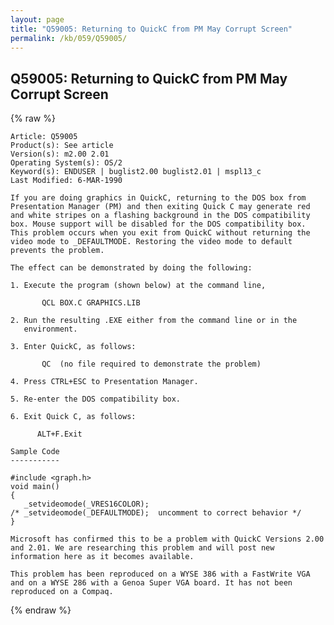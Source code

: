 ```yaml
---
layout: page
title: "Q59005: Returning to QuickC from PM May Corrupt Screen"
permalink: /kb/059/Q59005/
---
```


## Q59005: Returning to QuickC from PM May Corrupt Screen

{% raw %}

	Article: Q59005
	Product(s): See article
	Version(s): m2.00 2.01
	Operating System(s): OS/2
	Keyword(s): ENDUSER | buglist2.00 buglist2.01 | mspl13_c
	Last Modified: 6-MAR-1990
	
	If you are doing graphics in QuickC, returning to the DOS box from
	Presentation Manager (PM) and then exiting Quick C may generate red
	and white stripes on a flashing background in the DOS compatibility
	box. Mouse support will be disabled for the DOS compatibility box.
	This problem occurs when you exit from QuickC without returning the
	video mode to _DEFAULTMODE. Restoring the video mode to default
	prevents the problem.
	
	The effect can be demonstrated by doing the following:
	
	1. Execute the program (shown below) at the command line,
	
	       QCL BOX.C GRAPHICS.LIB
	
	2. Run the resulting .EXE either from the command line or in the
	   environment.
	
	3. Enter QuickC, as follows:
	
	       QC  (no file required to demonstrate the problem)
	
	4. Press CTRL+ESC to Presentation Manager.
	
	5. Re-enter the DOS compatibility box.
	
	6. Exit Quick C, as follows:
	
	      ALT+F.Exit
	
	Sample Code
	-----------
	
	#include <graph.h>
	void main()
	{
	   _setvideomode(_VRES16COLOR);
	/* _setvideomode(_DEFAULTMODE);  uncomment to correct behavior */
	}
	
	Microsoft has confirmed this to be a problem with QuickC Versions 2.00
	and 2.01. We are researching this problem and will post new
	information here as it becomes available.
	
	This problem has been reproduced on a WYSE 386 with a FastWrite VGA
	and on a WYSE 286 with a Genoa Super VGA board. It has not been
	reproduced on a Compaq.

{% endraw %}
